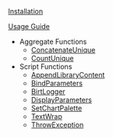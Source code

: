 [Installation](Installation.md)

[Usage Guide](UsageGuide.md)
  * Aggregate Functions
    * [ConcatenateUnique](ConcatenateUnique.md)
    * [CountUnique](CountUnique.md)
  * Script Functions
    * [AppendLibraryContent](AppendLibraryContent.md)
    * [BindParameters](BindParameters.md)
    * [BirtLogger](BirtLogger.md)
    * [DisplayParameters](DisplayParameters.md)
    * [SetChartPalette](SetChartPalette.md)
    * [TextWrap](TextWrap.md)
    * [ThrowException](ThrowException.md)